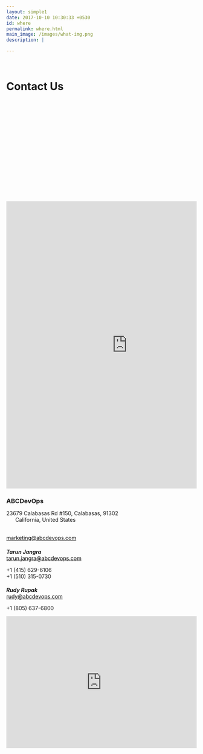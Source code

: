 ```yaml
---
layout: simple1 
date: 2017-10-10 10:30:33 +0530
id: where
permalink: where.html
main_image: /images/what-img.png
description: |

---
```


<div class="ui middle aligned four column centered grid">
    <div class="row contactback" style="height: 360px; margin-top:16px;">
        <div class="sixteen wide column">
          <h1 class="slick text-center">Contact Us</h1>  
        </div>
    </div>
</div>
<div class="formsec">
    <div class="ui container grid m-0">
        <div class="eight wide computer sixteen wide mobile column">
            <iframe src="https://docs.google.com/forms/d/e/1FAIpQLSfHn6yZc9JXlc5J-MtQT6USDPfhCZgpSzLSwydPNdcbcWLjBQ/viewform?embedded=true" width="640" height="760" frameborder="0" marginheight="0" marginwidth="0">Loading...</iframe>
        </div>
        <div class="eight wide computer sixteen wide mobile column">
            <div class="address-right-cont-us" style="float:left; width:100%;">
                <div class="contact-row">
                    <h3 style="margin-bottom: 0;">ABCDevOps</h3>
                    <p class="no-margin-bt"><i class="map marker alternate icon"></i>23679 Calabasas Rd #150, Calabasas, 91302<br> &nbsp;&nbsp;&nbsp;&nbsp;&nbsp;  California, United States</p><br>
                                    <a href="mailto:market@abcdevops.com" class="no-margin-bt" style="color: #000;"><i class="envelope outline icon"></i>marketing@abcdevops.com</a>
                </div>                
                <!-- Contact rows -->
                <div class="contact-row">
                    <h5 style="margin-bottom: 0;">Tarun Jangra &nbsp;&nbsp;<a href="https://twitter.com/jangratarun" target="_blank"><i class="fi-social-twitter"></i></a> <a href="https://www.linkedin.com/in/tarunjangra" target="_blank"><i class="fi-social-linkedin"></i></a></h5>
                                    <a href="mailto:tarun.jangra@abcdevops.com" class="no-margin-bt" style="color: #000;"><i class="envelope outline icon"></i>tarun.jangra@abcdevops.com</a>
                                    <p> <i class="mobile alternate icon"></i>+1 (415) 629-6106<br> <i class="mobile alternate icon"></i>+1 (510) 315-0730</p>
                </div>
                <div class="contact-row">
                     <h5 style="margin-bottom: 0;">Rudy Rupak &nbsp;&nbsp;<a href="https://twitter.com/rudyrupak" target="_blank"><i class="fi-social-twitter"></i></a> <a href="https://www.linkedin.com/in/rudyrupak" target="_blank"><i class="fi-social-linkedin"></i></a></h5>
                                    <a href="mailto:rudy.rupak@abcdevops.com" class="no-margin-bt" style="color: #000;"><i class="envelope outline icon"></i>rudy@abcdevops.com</a>
                                    <p> <i class="mobile alternate icon"></i>+1 (805) 637-6800</p>
                </div>
                  <div class="sixteen wide computer column sixteen wide mobile columns" style="margin:-1px -30px!important">
                            <iframe src="https://www.google.com/maps/embed?pb=!1m18!1m12!1m3!1d3301.6006153651456!2d-118.64585688453185!3d34.156558619672516!2m3!1f0!2f0!3f0!3m2!1i1024!2i768!4f13.1!3m3!1m2!1s0x80c29e6954a9d5e1%3A0x40d64cb3bdae3844!2s23679+Calabasas+Rd+%23150%2C+Calabasas%2C+CA+91302%2C+USA!5e0!3m2!1sen!2sin!4v1458558944284" style="width: 100%; height: 350px;" frameborder="0"></iframe>
                        </div>
            </div>
        </div>
    </div>
</div>